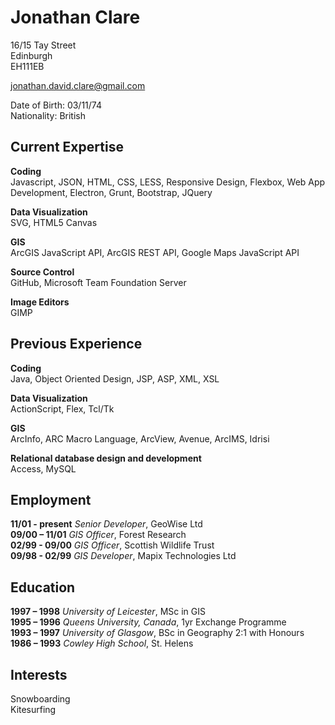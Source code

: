 # Jonathan Clare

16/15 Tay Street  
Edinburgh  
EH111EB

jonathan.david.clare@gmail.com

Date of Birth: 03/11/74  
Nationality: British

## Current Expertise

**Coding**  
Javascript, JSON, HTML, CSS, LESS, Responsive Design, Flexbox, Web App Development, Electron, Grunt, Bootstrap, JQuery  

**Data Visualization**  
SVG, HTML5 Canvas  

**GIS**  
ArcGIS JavaScript API, ArcGIS REST API, Google Maps JavaScript API  

**Source Control**  
GitHub, Microsoft Team Foundation Server

**Image Editors**  
GIMP  

## Previous Experience

**Coding**  
Java, Object Oriented Design, JSP, ASP, XML, XSL  

**Data Visualization**  
ActionScript, Flex, Tcl/Tk  

**GIS**  
ArcInfo, ARC Macro Language, ArcView, Avenue, ArcIMS, Idrisi  

**Relational database design and development**  
Access, MySQL  

## Employment

**11/01 - present** *Senior Developer*, GeoWise Ltd  
**09/00 – 11/01** *GIS Officer*, Forest Research  
**02/99 - 09/00** *GIS Officer*, Scottish Wildlife Trust   
**09/98 - 02/99** *GIS Developer*, Mapix Technologies Ltd

## Education

**1997 – 1998** *University of Leicester*, MSc in GIS      
**1995 – 1996** *Queens University, Canada*, 1yr Exchange Programme  
**1993 – 1997** *University of Glasgow*, BSc in Geography 2:1 with Honours  
**1986 – 1993** *Cowley High School*, St. Helens

## Interests
Snowboarding  
Kitesurfing 